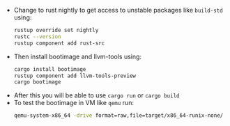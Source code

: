 - Change to rust nightly to get access to unstable packages like `build-std` using:
    ```bash
    rustup override set nightly
    rustc --version
    rustup component add rust-src
    ```
- Then install bootimage and llvm-tools using:
    ```bash
    cargo install bootimage
    rustup component add llvm-tools-preview
    cargo bootimage
    ```
- After this you will be able to use `cargo run` or `cargo build`
- To test the bootimage in VM like `qemu` run:
    ```bash
    qemu-system-x86_64 -drive format=raw,file=target/x86_64-runix-none/debug/bootimage-runix.bin
    ```